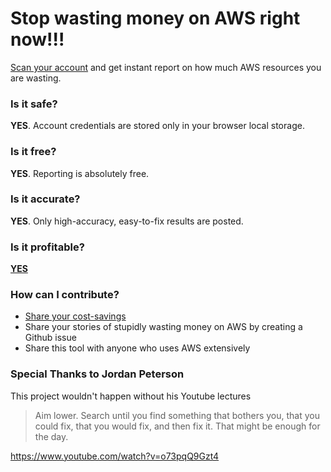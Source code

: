 # Stop wasting money on AWS right now!!!
[Scan your account](https://gladkikhartem.github.io/stop-aws-money-wasting/) and get instant report on how much AWS resources you are wasting.

### Is it safe?
**YES**. Account credentials are stored only in your browser local storage.

### Is it free?
**YES**. Reporting is absolutely free.

### Is it accurate?
**YES**. Only high-accuracy, easy-to-fix results are posted.

### Is it profitable?
[**YES**](https://docs.google.com/spreadsheets/d/1S7VxGU8dyhZgQXwScOZTtxAaWsZE6PrH5bG7QRQx0AY/edit?usp=sharing)

### How can I contribute?
- [Share your cost-savings](https://docs.google.com/forms/d/e/1FAIpQLSdRy50XmnoqVYMRFfdZ7WCLYcA86u_uhr2gEIXa-9j6_fFZcw/viewform?usp=sf_link)
- Share your stories of stupidly wasting money on AWS by creating a Github issue
- Share this tool with anyone who uses AWS extensively

### Special Thanks to Jordan Peterson
This project wouldn't happen without his Youtube lectures
> Aim lower. Search until you find something that bothers you, that you could fix, that you would fix, and then fix it. That might be enough for the day.

https://www.youtube.com/watch?v=o73pqQ9Gzt4